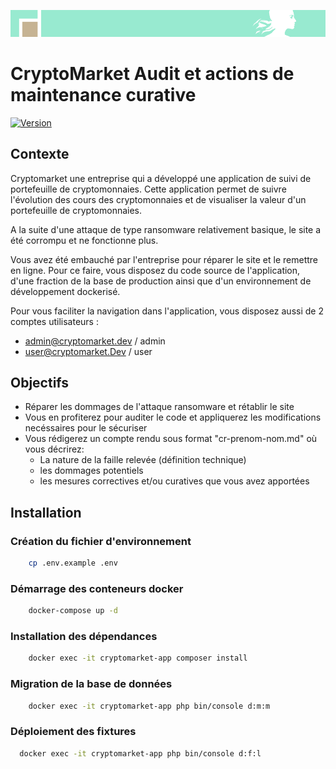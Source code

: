![separe](https://github.com/studoo-app/.github/blob/main/profile/studoo-banner-logo.png)
# CryptoMarket Audit et actions de maintenance curative
[![Version](https://img.shields.io/badge/Version-1.0.2-blue)]()

## Contexte
Cryptomarket une entreprise qui a développé une application de suivi de portefeuille de cryptomonnaies. 
Cette application permet de suivre l'évolution des cours des cryptomonnaies et de visualiser la valeur d'un portefeuille de cryptomonnaies.

A la suite d'une attaque de type ransomware relativement basique, le site a été corrompu et ne fonctionne plus.

Vous avez été embauché par l'entreprise pour réparer le site et le remettre en ligne. 
Pour ce faire, vous disposez du code source de l'application, d'une fraction de la base de production 
ainsi que d'un environnement de développement dockerisé.

Pour vous faciliter la navigation dans l'application, vous disposez aussi de 2 comptes utilisateurs :
- admin@cryptomarket.dev / admin
- user@cryptomarket.Dev / user

## Objectifs

- Réparer les dommages de l'attaque ransomware et rétablir le site
- Vous en profiterez pour auditer le code et appliquerez les modifications necéssaires pour le sécuriser
- Vous rédigerez un compte rendu sous format "cr-prenom-nom.md" où vous décrirez:
  - La nature de la faille relevée (définition technique)
  - les dommages potentiels
  - les mesures correctives et/ou curatives que vous avez apportées

## Installation
### Création du fichier d'environnement
```bash
    cp .env.example .env
```

### Démarrage des conteneurs docker
```bash
    docker-compose up -d
```

### Installation des dépendances
```bash
    docker exec -it cryptomarket-app composer install
```

### Migration de la base de données
```bash
    docker exec -it cryptomarket-app php bin/console d:m:m
```

### Déploiement des fixtures
```bash
  docker exec -it cryptomarket-app php bin/console d:f:l
```